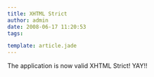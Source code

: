 ```yaml
---
title: XHTML Strict
author: admin
date: 2008-06-17 11:20:53
tags: 

template: article.jade
---
```


The application is now valid XHTML Strict! YAY!!
